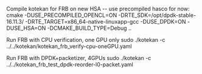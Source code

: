 Compile kotekan for FRB on new HSA -- use precompiled hasco for now:
cmake -DUSE_PRECOMPILED_OPENCL=ON -DRTE_SDK=/opt/dpdk-stable-16.11.3/ -DRTE_TARGET=x86_64-native-linuxapp-gcc -DUSE_DPDK=ON -DUSE_HSA=ON -DCMAKE_BUILD_TYPE=Debug ..

Run FRB with CPU verification, one GPU only
sudo ./kotekan -c ../../kotekan/kotekan_frb_verify-cpu-oneGPU.yaml

Run FRB with DPDK+packetizer, 4GPUs
sudo ./kotekan -c ../../kotekan_frb_test_dpdk-reorder-l0-packet.yaml
